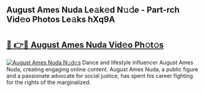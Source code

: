 ## August Ames Nuda Le𝚊k𝚎d N𝚞𝚍e - Part-rch Vid𝚎o Photos Le𝚊ks hXq9A

# <h2><a href="http://fbdbf7l.evod.top/?m=August+Ames+Nuda">🔗 👉🔴 August Ames Nuda Vid𝚎o Ph𝚘t𝚘s</a></h2>

[![August Ames Nuda N𝚞d𝚎s](https://i.imgur.com/8V9OHl7.gif)](http://fbdbf7l.evod.top/?m=August+Ames+Nuda)
Dance and lifestyle influencer August Ames Nuda, creating engaging online content. August Ames Nuda, a public figure and a passionate advocate for social justice, has spent his career fighting for the rights of the marginalized. 

